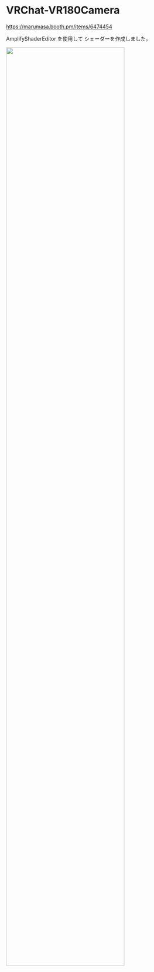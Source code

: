 # VRChat-VR180Camera

<https://marumasa.booth.pm/items/6474454>

AmplifyShaderEditor を使用して シェーダーを作成しました。

<img src=".github/assets/VR180-Camera-Shader.png" width="80%" />
